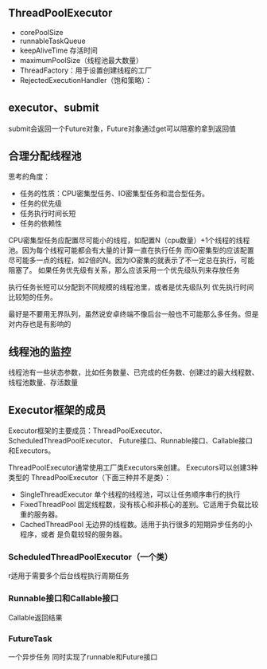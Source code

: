 ## ThreadPoolExecutor
- corePoolSize
- runnableTaskQueue 
- keepAliveTime 存活时间
- maximumPoolSize（线程池最大数量）
- ThreadFactory：用于设置创建线程的工厂
- RejectedExecutionHandler（饱和策略）：

## executor、submit
submit会返回一个Future对象，Future对象通过get可以阻塞的拿到返回值


## 合理分配线程池

思考的角度：
- 任务的性质：CPU密集型任务、IO密集型任务和混合型任务。
- 任务的优先级
- 任务执行时间长短
-  任务的依赖性

CPU密集型任务应配置尽可能小的线程，如配置N（cpu数量）+1个线程的线程池。因为每个线程可能都会有大量的计算一直在执行任务
而IO密集型的应该配置尽可能多一点的线程，如2倍的N。因为IO密集的就表示了不一定总在执行，可能阻塞了。
如果任务优先级有关系，那么应该采用一个优先级队列来存放任务

执行任务长短可以分配到不同规模的线程池里，或者是优先级队列 优先执行时间比较短的任务。

最好是不要用无界队列，虽然说安卓终端不像后台一般也不可能那么多任务。但是对内存也是有影响的

## 线程池的监控
线程池有一些状态参数，比如任务数量、已完成的任务数、创建过的最大线程数、线程池数量、存活数量


## Executor框架的成员
Executor框架的主要成员：ThreadPoolExecutor、ScheduledThreadPoolExecutor、
 Future接口、Runnable接口、Callable接口和Executors。
 
 ThreadPoolExecutor通常使用工厂类Executors来创建。
 Executors可以创建3种类型的 ThreadPoolExecutor（下面三种并不是类）：
 - SingleThreadExecutor 单个线程的线程池，可以让任务顺序串行的执行
 - FixedThreadPool 固定线程数，没有核心和非核心的差别。它适用于负载比较重的服务器。
 - CachedThreadPool 无边界的线程数。适用于执行很多的短期异步任务的小程序，或者 是负载较轻的服务器。
 
### ScheduledThreadPoolExecutor（一个类）
r适用于需要多个后台线程执行周期任务

### Runnable接口和Callable接口
Callable返回结果

### FutureTask
一个异步任务 同时实现了runnable和Future接口


